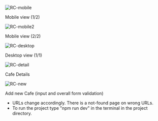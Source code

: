 
![RC-mobile](https://user-images.githubusercontent.com/104259308/188271091-8f274946-2389-4318-9f17-b470e6543464.png)

Mobile view (1/2)


![RC-mobile2](https://user-images.githubusercontent.com/104259308/188271117-d7562fac-7328-496a-a4b7-8c1ff947ec92.png)

Mobile view (2/2)


![RC-desktop](https://user-images.githubusercontent.com/104259308/188271143-48e992e5-0932-41db-ae2d-071df59c0a43.png)

Desktop view (1/1)


![RC-detail](https://user-images.githubusercontent.com/104259308/188271151-569baf2c-e429-4289-a2aa-c8418f8ffade.png)

Cafe Details


![RC-new](https://user-images.githubusercontent.com/104259308/188271199-65d92152-073f-4e0b-8342-0390053c1b78.png)

Add new Cafe (input and overall form validation)


- URLs change accordingly. There is a not-found page on wrong URLs.
- To run the project type "npm run dev" in the terminal in the project directory.
